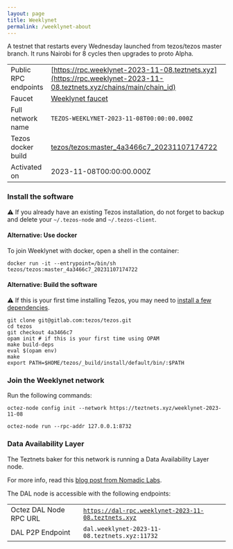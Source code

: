 ```yaml
---
layout: page
title: Weeklynet
permalink: /weeklynet-about
---
```


A testnet that restarts every Wednesday launched from tezos/tezos master branch. It runs Nairobi for 8 cycles then upgrades to proto Alpha.

| | |
|-------|---------------------|
| Public RPC endpoints | [https://rpc.weeklynet-2023-11-08.teztnets.xyz](https://rpc.weeklynet-2023-11-08.teztnets.xyz/chains/main/chain_id)<br/> |
| Faucet | [Weeklynet faucet](https://faucet.weeklynet-2023-11-08.teztnets.xyz) |
| Full network name | `TEZOS-WEEKLYNET-2023-11-08T00:00:00.000Z` |
| Tezos docker build | [tezos/tezos:master_4a3466c7_20231107174722](https://hub.docker.com/r/tezos/tezos/tags?page=1&ordering=last_updated&name=master_4a3466c7_20231107174722) |
| Activated on | 2023-11-08T00:00:00.000Z |





### Install the software

⚠️  If you already have an existing Tezos installation, do not forget to backup and delete your `~/.tezos-node` and `~/.tezos-client`.



#### Alternative: Use docker

To join Weeklynet with docker, open a shell in the container:

```
docker run -it --entrypoint=/bin/sh tezos/tezos:master_4a3466c7_20231107174722
```

#### Alternative: Build the software

⚠️  If this is your first time installing Tezos, you may need to [install a few dependencies](https://tezos.gitlab.io/introduction/howtoget.html#setting-up-the-development-environment-from-scratch).

```
git clone git@gitlab.com:tezos/tezos.git
cd tezos
git checkout 4a3466c7
opam init # if this is your first time using OPAM
make build-deps
eval $(opam env)
make
export PATH=$HOME/tezos/_build/install/default/bin/:$PATH
```

### Join the Weeklynet network

Run the following commands:

```
octez-node config init --network https://teztnets.xyz/weeklynet-2023-11-08

octez-node run --rpc-addr 127.0.0.1:8732
```




### Data Availability Layer

The Teztnets baker for this network is running a Data Availability Layer node.

For more info, read this [blog post from Nomadic Labs](https://research-development.nomadic-labs.com/data-availability-layer-tezos.html).

The DAL node is accessible with the following endpoints:

| | |
|-------|---------------------|
| Octez DAL Node RPC URL | [`https://dal-rpc.weeklynet-2023-11-08.teztnets.xyz`](https://dal-rpc.weeklynet-2023-11-08.teztnets.xyz) |
| DAL P2P Endpoint | `dal.weeklynet-2023-11-08.teztnets.xyz:11732` |




